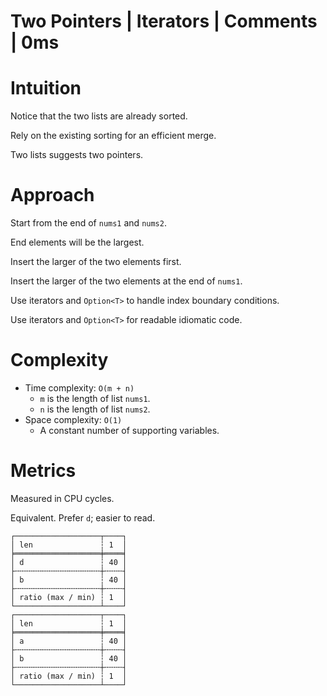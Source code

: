 # Two Pointers | Iterators | Comments | 0ms

# Intuition

Notice that the two lists are already sorted.

Rely on the existing sorting for an efficient merge.

Two lists suggests two pointers.

# Approach

Start from the end of `nums1` and `nums2`.

End elements will be the largest.

Insert the larger of the two elements first.

Insert the larger of the two elements at the end of `nums1`.

Use iterators and `Option<T>` to handle index boundary conditions. 

Use iterators and `Option<T>` for readable idiomatic code.

# Complexity

- Time complexity: `O(m + n)`
    - `m` is the length of list `nums1`.
    - `n` is the length of list `nums2`.
- Space complexity: `O(1)`
    - A constant number of supporting variables.

# Metrics

Measured in CPU cycles.

Equivalent. Prefer `d`; easier to read.
```
┌───────────────────┬────┐
│ len               ┆ 1  │
╞═══════════════════╪════╡
│ d                 ┆ 40 │
├╌╌╌╌╌╌╌╌╌╌╌╌╌╌╌╌╌╌╌┼╌╌╌╌┤
│ b                 ┆ 40 │
├╌╌╌╌╌╌╌╌╌╌╌╌╌╌╌╌╌╌╌┼╌╌╌╌┤
│ ratio (max / min) ┆ 1  │
└───────────────────┴────┘
┌───────────────────┬────┐
│ len               ┆ 1  │
╞═══════════════════╪════╡
│ a                 ┆ 40 │
├╌╌╌╌╌╌╌╌╌╌╌╌╌╌╌╌╌╌╌┼╌╌╌╌┤
│ b                 ┆ 40 │
├╌╌╌╌╌╌╌╌╌╌╌╌╌╌╌╌╌╌╌┼╌╌╌╌┤
│ ratio (max / min) ┆ 1  │
└───────────────────┴────┘
```